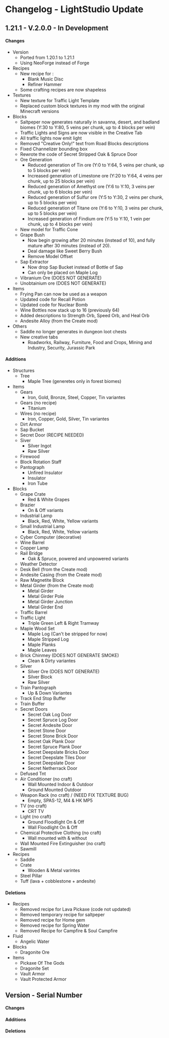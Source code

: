 # Changelog - LightStudio Update

## 1.21.1 - V.2.0.0 - In Development

#### Changes
   - Version
      - Ported from 1.20.1 to 1.21.1
      - Using NeoForge instead of Forge
   - Recipes
      - New recipe for :
         - Blank Music Disc
         - Refiner Hammer
      - Some crafting recipes are now shapeless
   - Textures
      - New texture for Traffic Light Template
      - Replaced custom block textures in my mod with the original Minecraft versions
   - Blocks
      - Saltpeper now generates naturally in savanna, desert, and badland biomes (Y:30 to Y:80, 5 veins per chunk, up to 4 blocks per vein)
      - Traffic Lights and Signs are now visible in the Creative Tab
      - All traffic lights now emit light
      - Removed "Creative Only!" text from Road Blocks descriptions
      - Fixed Channelizer bounding box
      - Rewrote the code of Secret Stripped Oak & Spruce Door
      - Ore Generation
         - Reduced generation of Tin ore (Y:0 to Y:64, 5 veins per chunk, up to 5 blocks per vein)
         - Increased generation of Limestone ore (Y:20 to Y:64, 4 veins per chunk, up to 25 blocks per vein)
         - Reduced generation of Amethyst ore (Y:6 to Y:10, 3 veins per chunk, up to 6 blocks per vein)
         - Reduced generation of Sulfur ore (Y:5 to Y:30, 2 veins per chunk, up to 5 blocks per vein)
         - Reduced generation of Titane ore (Y:6 to Y:10, 3 veins per chunk, up to 5 blocks per vein)
         - Increased generation of Findium ore (Y:5 to Y:10, 1 vein per chunk, up to 4 blocks per vein)
      - New model for Traffic Cone
      - Grape Bush 
         - Now begin growing after 20 minutes (instead of 10), and fully mature after 30 minutes (instead of 20).
         - Deal damage like Sweet Berry Bush
         - Remove Model Offset
      - Sap Extractor
         - Now drop Sap Bucket instead of Bottle of Sap
         - Can only be placed on Maple Log
      - Vibranium Ore (DOES NOT GENERATE)
      - Unobtainium ore (DOES NOT GENERATE)
   - Items
      - Frying Pan can now be used as a weapon
      - Updated code for Recall Potion
      - Updated code for Nuclear Bomb
      - Wine Bottles now stack up to 16 (previously 64)
      - Added descriptions to Strength Orb, Speed Orb, and Heal Orb
      - Andesite Alloy (from the Create mod)
   - Others
      - Saddle no longer generates in dungeon loot chests
      - New creative tabs
         - Roadworks, Railway, Furniture, Food and Crops, Mining and Industry, Security, Jurassic Park

#### Additions
   - Structures
      - Tree
         - Maple Tree (generetes only in forest biomes)
   - Items
      - Gears
         - Iron, Gold, Bronze, Steel, Copper, Tin variantes
      - Gears (no recipe)
         - Titanium
      - Wires (no recipe)
         - Iron, Copper, Gold, Silver, Tin variantes
      - Dirt Armor
      - Sap Bucket
      - Secret Door (RECIPE NEEDED)
      - Siver 
         - Silver Ingot
         - Raw Silver
      - Firewood
      - Block Rotation Staff
      - Pantograph 
         - Unfired Insulator
         - Insulator
         - Iron Tube
   - Blocks
      - Grape Crate
         - Red & White Grapes
      - Brazier
         - On & Off variants
      - Industrial Lamp
         - Black, Red, White, Yellow variants
      - Small Industrial Lamp
         - Black, Red, White, Yellow variants
      - Cyber Computer (decorative)
      - Wine Barrel
      - Copper Lamp
      - Rail Bridge
         - Oak & Spruce, powered and unpowered variants
      - Weather Detector
      - Desk Bell (from the Create mod)
      - Andesite Casing (from the Create mod)
      - Raw Magnetite Block
      - Metal Girder (from the Create mod)
         - Metal Girder
         - Metal Girder Pole
         - Metal Girder Junction
         - Metal Girder End
      - Traffic Barrel
      - Traffic Light
         - Triple Green Left & Right Tramway
      - Maple Wood Set
         - Maple Log (Can't be stripped for now)
         - Maple Stripped Log
         - Maple Planks
         - Maple Leaves
      - Brick Chinmey (DOES NOT GENERATE SMOKE)
         - Clean & Dirty variantes
      - Silver
         - Silver Ore (DOES NOT GENERATE)
         - Silver Block
         - Raw Silver
      - Train Pantograph
         - Up & Down Variantes
      - Track End Stop Buffer
      - Train Buffer
      - Secret Doors
         - Secret Oak Log Door
         - Secret Spruce Log Door
         - Secret Andesite Door
         - Secret Stone Door
         - Secret Stone Brick Door
         - Secret Oak Plank Door
         - Secret Spruce Plank Door
         - Secret Deepslate Bricks Door
         - Secret Deepslate Tiles Door
         - Secret Deepslate Door
         - Secret Netherrack Door
      - Defused Tnt
      - Air Conditioner (no craft)
         - Wall Mounted Indoor & Outdoor
         - Ground Mounted Outdoor
      - Weapon Rack (no craft) / (NEED FIX TEXTURE BUG)
         - Empty, SPAS-12, M4 & HK MP5
      - TV (no craft)
         - CRT TV 
      - Light (no craft)
         - Ground Floodlight On & Off
         - Wall Floodlight On & Off
      - Chemical Protective Clothing (no craft)
         - Wall mounted with & without 
      - Wall Mounted Fire Extinguisher (no craft)
      - Sawmill
   - Recipes
      - Saddle
      - Crate
         - Wooden & Metal varintes
      - Steel Pillar
      - Tuff (lava + cobblestone + andesite)

#### Deletions
   - Recipes
      - Removed recipe for Lava Pickaxe (code not updated)
      - Removed temporary recipe for saltpeper
      - Removed recipe for Home gem
      - Removed recipe for Spring Water
      - Removed Recipe for Campfire & Soul Campfire
   - Fluid
      - Angelic Water
   - Blocks  
      - Dragonite Ore
   - Items   
      - Pickaxe Of The Gods
      - Dragonite Set
      - Vault Armor
      - Vault Protected Armor

## Version -  Serial Number

#### Changes

#### Additions

#### Deletions